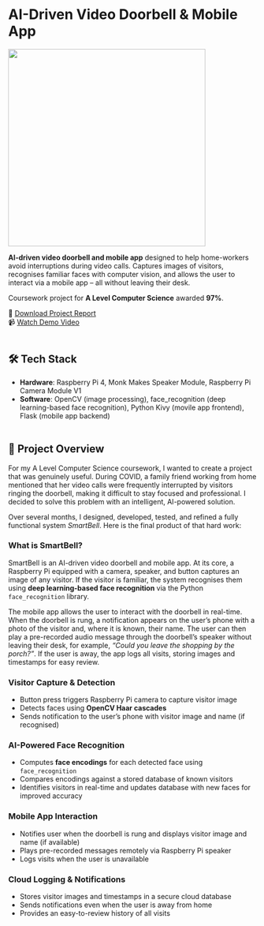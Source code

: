 # AI-Driven Video Doorbell & Mobile App

<img src="https://github.com/user-attachments/assets/64f4779e-6d94-4b91-859b-e068ba9318a2" width="400">

**AI-driven video doorbell and mobile app** designed to help home-workers avoid interruptions during video calls. Captures images of visitors, recognises familiar faces with computer vision, and allows the user to interact via a mobile app – all without leaving their desk. 

Coursework project for **A Level Computer Science** awarded **97%**.  

📄 [Download Project Report](https://orlandoalexander.wordpress.com/wp-content/uploads/2022/10/smartbell-report.docx)<br>
📹 [Watch Demo Video ](https://www.youtube.com/watch?v=hvcWZEq3k6o)<br><br>


## 🛠 Tech Stack

- **Hardware**: Raspberry Pi 4, Monk Makes Speaker Module, Raspberry Pi Camera Module V1
- **Software**: OpenCV (image processing), face_recognition (deep learning-based face recognition), Python Kivy (movile app frontend), Flask (mobile app backend)<br><br>


## 📝 Project Overview

For my A Level Computer Science coursework, I wanted to create a project that was genuinely useful. During COVID, a family friend working from home mentioned that her video calls were frequently interrupted by visitors ringing the doorbell, making it difficult to stay focused and professional. I decided to solve this problem with an intelligent, AI-powered solution.  

Over several months, I designed, developed, tested, and refined a fully functional system *SmartBell*. Here is the final product of that hard work:

### What is SmartBell?

SmartBell is an AI-driven video doorbell and mobile app. At its core, a Raspberry Pi equipped with a camera, speaker, and button captures an image of any visitor. If the visitor is familiar, the system recognises them using **deep learning-based face recognition** via the Python `face_recognition` library.  

The mobile app allows the user to interact with the doorbell in real-time. When the doorbell is rung, a notification appears on the user’s phone with a photo of the visitor and, where it is known, their name. The user can then play a pre-recorded audio message through the doorbell’s speaker without leaving their desk, for example, *“Could you leave the shopping by the porch?”*. If the user is away, the app logs all visits, storing images and timestamps for easy review.


### Visitor Capture & Detection
- Button press triggers Raspberry Pi camera to capture visitor image  
- Detects faces using **OpenCV Haar cascades**  
- Sends notification to the user’s phone with visitor image and name (if recognised)  

### AI-Powered Face Recognition
- Computes **face encodings** for each detected face using `face_recognition`  
- Compares encodings against a stored database of known visitors  
- Identifies visitors in real-time and updates database with new faces for improved accuracy  

### Mobile App Interaction
- Notifies user when the doorbell is rung and displays visitor image and name (if available)  
- Plays pre-recorded messages remotely via Raspberry Pi speaker  
- Logs visits when the user is unavailable  

### Cloud Logging & Notifications
- Stores visitor images and timestamps in a secure cloud database  
- Sends notifications even when the user is away from home  
- Provides an easy-to-review history of all visits
